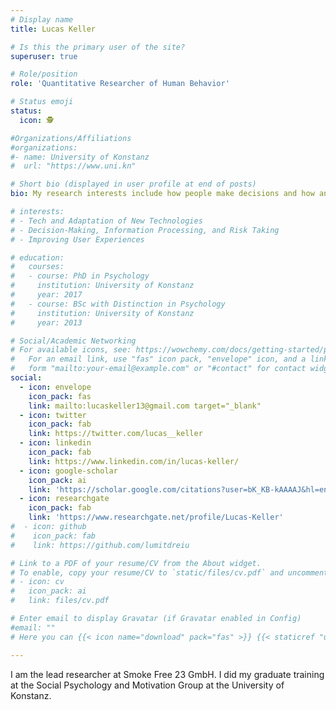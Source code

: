 ```yaml
---
# Display name
title: Lucas Keller

# Is this the primary user of the site?
superuser: true

# Role/position
role: 'Quantitative Researcher of Human Behavior'

# Status emoji
status:
  icon: 🕵

#Organizations/Affiliations
#organizations:
#- name: University of Konstanz
#  url: "https://www.uni.kn"

# Short bio (displayed in user profile at end of posts)
bio: My research interests include how people make decisions and how and why they act.

# interests:
# - Tech and Adaptation of New Technologies
# - Decision-Making, Information Processing, and Risk Taking
# - Improving User Experiences

# education:
#   courses:
#   - course: PhD in Psychology
#     institution: University of Konstanz
#     year: 2017
#   - course: BSc with Distinction in Psychology
#     institution: University of Konstanz
#     year: 2013

# Social/Academic Networking
# For available icons, see: https://wowchemy.com/docs/getting-started/page-builder/#icons
#   For an email link, use "fas" icon pack, "envelope" icon, and a link in the
#   form "mailto:your-email@example.com" or "#contact" for contact widget.
social:
  - icon: envelope
    icon_pack: fas
    link: mailto:lucaskeller13@gmail.com target="_blank"
  - icon: twitter
    icon_pack: fab
    link: https://twitter.com/lucas__keller
  - icon: linkedin
    icon_pack: fab
    link: https://www.linkedin.com/in/lucas-keller/
  - icon: google-scholar
    icon_pack: ai
    link: 'https://scholar.google.com/citations?user=bK_KB-kAAAAJ&hl=en'
  - icon: researchgate
    icon_pack: fab
    link: 'https://www.researchgate.net/profile/Lucas-Keller'
#  - icon: github
#    icon_pack: fab
#    link: https://github.com/lumitdreiu

# Link to a PDF of your resume/CV from the About widget.
# To enable, copy your resume/CV to `static/files/cv.pdf` and uncomment the lines below.
# - icon: cv
#   icon_pack: ai
#   link: files/cv.pdf

# Enter email to display Gravatar (if Gravatar enabled in Config)
#email: ""
# Here you can {{< icon name="download" pack="fas" >}} {{< staticref "uploads/resumeen.pdf" "newtab" >}}download{{< /staticref >}} my resumé as a PDF.

---
```


I am the lead researcher at Smoke Free 23 GmbH. I did my graduate training at the Social Psychology and Motivation Group at the University of Konstanz. 


